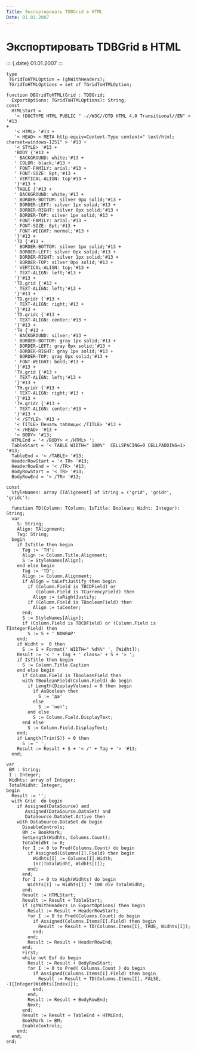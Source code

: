 ```yaml
---
Title: Экспортировать TDBGrid в HTML
Date: 01.01.2007
---
```



Экспортировать TDBGrid в HTML
=============================

::: {.date}
01.01.2007
:::

    type
     TGridToHTMLOption = (ghWithHeaders);
     TGridToHTMLOptions = set of TGridToHTMLOption;
     
    function DBGridToHTML(Grid : TDBGrid;
      ExportOptions: TGridToHTMLOptions): String;
    const
      HTMLStart =
       '< !DOCTYPE HTML PUBLIC " -//W3C//DTD HTML 4.0 Transitional//EN" > '#13
    +
       '< HTML> '#13 +
       '< HEAD> < META http-equiv=Content-Type content=" text/html;
    charset=windows-1251" > '#13 +
       '< STYLE> '#13 +
       'BODY {'#13 +
       ' BACKGROUND: white;'#13 +
       ' COLOR: black;'#13 +
       ' FONT-FAMILY: arial;'#13 +
       ' FONT-SIZE: 8pt;'#13 +
       ' VERTICAL-ALIGN: top'#13 +
       '}'#13 +
       'TABLE {'#13 +
       ' BACKGROUND: white;'#13 +
       ' BORDER-BOTTOM: silver 0px solid;'#13 +
       ' BORDER-LEFT: silver 1px solid;'#13 +
       ' BORDER-RIGHT: silver 0px solid;'#13 +
       ' BORDER-TOP: silver 1px solid;'#13 +
       ' FONT-FAMILY: arial;'#13 +
       ' FONT-SIZE: 8pt;'#13 +
       ' FONT-WEIGHT: normal;'#13 +
       '}'#13 +
       'TD {'#13 +
       ' BORDER-BOTTOM: silver 1px solid;'#13 +
       ' BORDER-LEFT: silver 0px solid;'#13 +
       ' BORDER-RIGHT: silver 1px solid;'#13 +
       ' BORDER-TOP: silver 0px solid;'#13 +
       ' VERTICAL-ALIGN: top;'#13 +
       ' TEXT-ALIGN: left;'#13 +
       '}'#13 +
       'TD.grid {'#13 +
       ' TEXT-ALIGN: left;'#13 +
       '}'#13 +
       'TD.gridr {'#13 +
       ' TEXT-ALIGN: right;'#13 +
       '}'#13 +
       'TD.gridc {'#13 +
       ' TEXT-ALIGN: center;'#13 +
       '}'#13 +
       'TH {'#13 +
       ' BACKGROUND: silver;'#13 +
       ' BORDER-BOTTOM: gray 1px solid;'#13 +
       ' BORDER-LEFT: gray 0px solid;'#13 +
       ' BORDER-RIGHT: gray 1px solid;'#13 +
       ' BORDER-TOP: gray 0px solid;'#13 +
       ' FONT-WEIGHT: bold;'#13 +
       '}'#13 +
       'TH.grid {'#13 +
       ' TEXT-ALIGN: left;'#13 +
       '}'#13 +
       'TH.gridr {'#13 +
       ' TEXT-ALIGN: right;'#13 +
       '}'#13 +
       'TH.gridc {'#13 +
       ' TEXT-ALIGN: center;'#13 +
       '}'#13 +
       '< /STYLE> '#13 +
       '< TITLE> Печать таблицы< /TITLE> '#13 +
       '< /HEAD> '#13 +
       '< BODY> '#13;
      HTMLEnd = '< /BODY> < /HTML> ';
      TableStart = '< TABLE WIDTH=" 100%"  CELLSPACING=0 CELLPADDING=1> '#13;
      TableEnd = '< /TABLE> '#13;
      HeaderRowStart = '< TR> '#13;
      HeaderRowEnd = '< /TR> '#13;
      BodyRowStart = '< TR> '#13;
      BodyRowEnd = '< /TR> '#13;
     
    const
      StyleNames: array [TAlignment] of String = ('grid', 'gridr',
    'gridc');
     
      function TD(Column: TColumn; IsTitle: Boolean; Widht: Integer):
    String;
      var
        S: String;
        Align: TAlignment;
        Tag: String;
      begin
        if IsTitle then begin
          Tag := 'TH';
          Align := Column.Title.Alignment;
          S := StyleNames[Align];
        end else begin
          Tag := 'TD';
          Align := Column.Alignment;
          if Align = taLeftJustify then begin
            if (Column.Field is TBCDField) or
               (Column.Field is TCurrencyField) then
              Align := taRightJustify;
            if (Column.Field is TBooleanField) then
              Align := taCenter;
          end;
          S := StyleNames[Align];
          if (Column.Field is TBCDField) or (Column.Field is
    TIntegerField) then
            S := S + ' NOWRAP'
        end;
        if Widht >  0 then
          S := S + Format(' WIDTH=" %d%%" ', [Widht]);
        Result := '< ' + Tag + ' class=' + S + '> ';
        if IsTitle then begin
          S := Column.Title.Caption
        end else begin
          if Column.Field is TBooleanField then
          with TBooleanField(Column.Field) do begin
            if Length(DisplayValues) = 0 then begin
              if AsBoolean then
                S := 'да'
              else
                S := 'нет';
            end else
              S := Column.Field.DisplayText;
          end else
            S := Column.Field.DisplayText;
        end;
        if Length(Trim(S)) = 0 then
          S := ' ';
        Result := Result + S + '< /' + Tag + '> '#13;
      end;
     
    var
     BM : String;
     I : Integer;
     Widhts: array of Integer;
     TotalWidht: Integer;
    begin
      Result := '';
      with Grid  do begin
        if Assigned(DataSource) and
           Assigned(DataSource.DataSet) and
           DataSource.DataSet.Active then
        with DataSource.DataSet do begin
          DisableControls;
          BM := BookMark;
          SetLength(Widhts, Columns.Count);
          TotalWidht := 0;
          for I := 0 to Pred(Columns.Count) do begin
            if Assigned(Columns[I].Field) then begin
              Widhts[I] := Columns[I].Width;
              Inc(TotalWidht, Widhts[I]);
            end;
          end;
          for I := 0 to High(Widhts) do begin
            Widhts[I] := Widhts[I] * 100 div TotalWidht;
          end;
          Result := HTMLStart;
          Result := Result + TableStart;
          if (ghWithHeaders in ExportOptions) then begin
            Result := Result + HeaderRowStart;
            for I := 0 to Pred(Columns.Count) do begin
              if Assigned(Columns.Items[I].Field) then begin
                Result := Result + TD(Columns.Items[I], TRUE, Widhts[I]);
              end;
            end;
            Result := Result + HeaderRowEnd;
          end;
          First;
          while not Eof do begin
            Result := Result + BodyRowStart;
            for I := 0 to Pred( Columns.Count ) do begin
              if Assigned(Columns.Items[I].Field) then begin
                Result := Result + TD(Columns.Items[I], FALSE,
    -1{Integer(Widhts[Index]});
              end;
            end;
            Result := Result + BodyRowEnd;
            Next;
          end;
          Result := Result + TableEnd + HTMLEnd;
          BookMark := BM;
          EnableControls;
        end;
      end;
    end;
